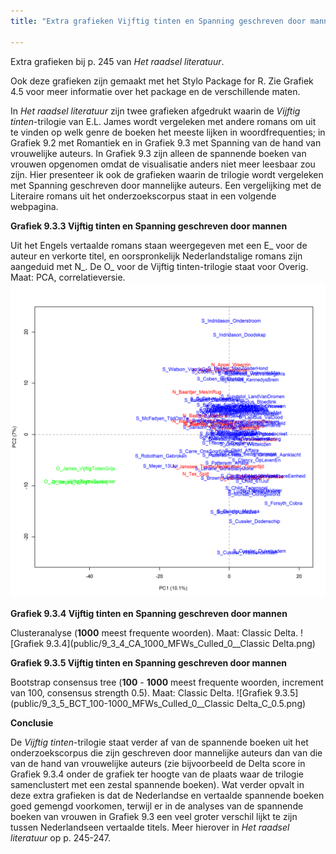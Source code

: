 ```yaml
---
title: "Extra grafieken Vijftig tinten en Spanning geschreven door mannen"

---
```


Extra grafieken bij p. 245 van *Het raadsel literatuur*.

Ook deze grafieken zijn gemaakt met het Stylo Package for R. Zie  Grafiek 4.5 voor meer informatie over het package en de verschillende maten.

In *Het raadsel literatuur* zijn twee grafieken afgedrukt waarin de *Vijftig tinten*-trilogie van E.L. James wordt vergeleken met andere romans om uit te vinden op welk genre de boeken het meeste lijken in woordfrequenties; in Grafiek 9.2 met Romantiek en in Grafiek 9.3 met Spanning van de hand van vrouwelijke auteurs. In Grafiek 9.3 zijn alleen de spannende boeken van vrouwen opgenomen omdat de visualisatie anders niet meer leesbaar zou zijn. Hier presenteer ik ook de grafieken waarin de trilogie wordt vergeleken met Spanning geschreven door mannelijke auteurs. Een vergelijking met de Literaire romans uit het onderzoekscorpus staat in een volgende webpagina.

**Grafiek 9.3.3 Vijftig tinten en Spanning geschreven door mannen**

Uit het Engels vertaalde romans staan weergegeven met een E_ voor de auteur en verkorte titel, en oorspronkelijk Nederlandstalige romans zijn aangeduid met N_. De O_ voor de Vijftig tinten-trilogie staat voor Overig. Maat: PCA, correlatieversie.
![Grafiek 9.3.3](public/9_3_3_PCA_1000_MFWs_Culled_0__PCA__corr.png)

**Grafiek 9.3.4 Vijftig tinten en Spanning geschreven door mannen**

Clusteranalyse (**1000** meest frequente woorden). Maat: Classic Delta.
![Grafiek 9.3.4](public/9_3_4_CA_1000_MFWs_Culled_0__Classic Delta.png)

**Grafiek 9.3.5 Vijftig tinten en Spanning geschreven door mannen**

Bootstrap consensus tree (**100** - **1000** meest frequente woorden, increment van 100, consensus strength 0.5). Maat: Classic Delta.
![Grafiek 9.3.5](public/9_3_5_BCT_100-1000_MFWs_Culled_0__Classic Delta_C_0.5.png)

**Conclusie**

De *Vijftig tinten*-trilogie staat verder af van de spannende boeken uit het onderzoekscorpus die zijn geschreven door mannelijke auteurs dan van die van de hand van vrouwelijke auteurs (zie bijvoorbeeld de Delta score in Grafiek 9.3.4 onder de grafiek ter hoogte van de plaats waar de trilogie samenclustert met een zestal spannende boeken). Wat verder opvalt in deze extra grafieken is dat de Nederlandse en vertaalde spannende boeken goed gemengd voorkomen, terwijl er in de analyses van de spannende boeken van vrouwen in Grafiek 9.3 een veel groter verschil lijkt te zijn tussen Nederlandseen vertaalde titels. Meer hierover in *Het raadsel literatuur* op p. 245-247.
